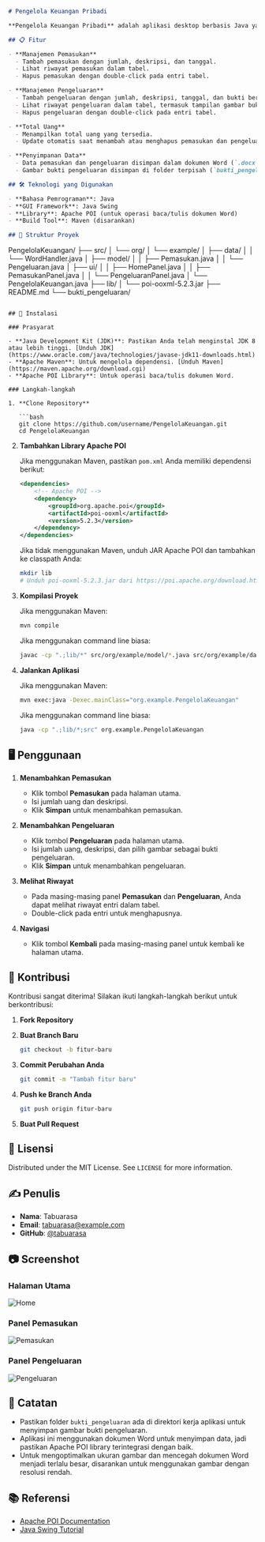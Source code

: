 ```markdown
# Pengelola Keuangan Pribadi

**Pengelola Keuangan Pribadi** adalah aplikasi desktop berbasis Java yang dirancang untuk membantu pengguna mengelola pemasukan dan pengeluaran mereka secara efisien. Aplikasi ini menggunakan antarmuka pengguna grafis (GUI) dengan Java Swing dan menyimpan data ke dalam dokumen Word menggunakan Apache POI. Selain itu, aplikasi ini mendukung penyisipan bukti pengeluaran berupa gambar.

## 📋 Fitur

- **Manajemen Pemasukan**
  - Tambah pemasukan dengan jumlah, deskripsi, dan tanggal.
  - Lihat riwayat pemasukan dalam tabel.
  - Hapus pemasukan dengan double-click pada entri tabel.

- **Manajemen Pengeluaran**
  - Tambah pengeluaran dengan jumlah, deskripsi, tanggal, dan bukti berupa gambar.
  - Lihat riwayat pengeluaran dalam tabel, termasuk tampilan gambar bukti.
  - Hapus pengeluaran dengan double-click pada entri tabel.

- **Total Uang**
  - Menampilkan total uang yang tersedia.
  - Update otomatis saat menambah atau menghapus pemasukan dan pengeluaran.

- **Penyimpanan Data**
  - Data pemasukan dan pengeluaran disimpan dalam dokumen Word (`.docx`).
  - Gambar bukti pengeluaran disimpan di folder terpisah (`bukti_pengeluaran`).

## 🛠️ Teknologi yang Digunakan

- **Bahasa Pemrograman**: Java
- **GUI Framework**: Java Swing
- **Library**: Apache POI (untuk operasi baca/tulis dokumen Word)
- **Build Tool**: Maven (disarankan)

## 📂 Struktur Proyek

```
PengelolaKeuangan/
├── src/
│   └── org/
│       └── example/
│           ├── data/
│           │   └── WordHandler.java
│           ├── model/
│           │   ├── Pemasukan.java
│           │   └── Pengeluaran.java
│           ├── ui/
│           │   ├── HomePanel.java
│           │   ├── PemasukanPanel.java
│           │   └── PengeluaranPanel.java
│           └── PengelolaKeuangan.java
├── lib/
│   └── poi-ooxml-5.2.3.jar
├── README.md
└── bukti_pengeluaran/
```

## 🚀 Instalasi

### Prasyarat

- **Java Development Kit (JDK)**: Pastikan Anda telah menginstal JDK 8 atau lebih tinggi. [Unduh JDK](https://www.oracle.com/java/technologies/javase-jdk11-downloads.html)
- **Apache Maven**: Untuk mengelola dependensi. [Unduh Maven](https://maven.apache.org/download.cgi)
- **Apache POI Library**: Untuk operasi baca/tulis dokumen Word.

### Langkah-langkah

1. **Clone Repository**

   ```bash
   git clone https://github.com/username/PengelolaKeuangan.git
   cd PengelolaKeuangan
   ```

2. **Tambahkan Library Apache POI**

   Jika menggunakan Maven, pastikan `pom.xml` Anda memiliki dependensi berikut:

   ```xml
   <dependencies>
       <!-- Apache POI -->
       <dependency>
           <groupId>org.apache.poi</groupId>
           <artifactId>poi-ooxml</artifactId>
           <version>5.2.3</version>
       </dependency>
   </dependencies>
   ```

   Jika tidak menggunakan Maven, unduh JAR Apache POI dan tambahkan ke classpath Anda:

   ```bash
   mkdir lib
   # Unduh poi-ooxml-5.2.3.jar dari https://poi.apache.org/download.html dan letakkan di folder lib/
   ```

3. **Kompilasi Proyek**

   Jika menggunakan Maven:

   ```bash
   mvn compile
   ```

   Jika menggunakan command line biasa:

   ```bash
   javac -cp ".;lib/*" src/org/example/model/*.java src/org/example/data/*.java src/org/example/ui/*.java src/org/example/PengelolaKeuangan.java
   ```

4. **Jalankan Aplikasi**

   Jika menggunakan Maven:

   ```bash
   mvn exec:java -Dexec.mainClass="org.example.PengelolaKeuangan"
   ```

   Jika menggunakan command line biasa:

   ```bash
   java -cp ".;lib/*;src" org.example.PengelolaKeuangan
   ```

## 🖥️ Penggunaan

1. **Menambahkan Pemasukan**
   - Klik tombol **Pemasukan** pada halaman utama.
   - Isi jumlah uang dan deskripsi.
   - Klik **Simpan** untuk menambahkan pemasukan.

2. **Menambahkan Pengeluaran**
   - Klik tombol **Pengeluaran** pada halaman utama.
   - Isi jumlah uang, deskripsi, dan pilih gambar sebagai bukti pengeluaran.
   - Klik **Simpan** untuk menambahkan pengeluaran.

3. **Melihat Riwayat**
   - Pada masing-masing panel **Pemasukan** dan **Pengeluaran**, Anda dapat melihat riwayat entri dalam tabel.
   - Double-click pada entri untuk menghapusnya.

4. **Navigasi**
   - Klik tombol **Kembali** pada masing-masing panel untuk kembali ke halaman utama.

## 🤝 Kontribusi

Kontribusi sangat diterima! Silakan ikuti langkah-langkah berikut untuk berkontribusi:

1. **Fork Repository**
2. **Buat Branch Baru**

   ```bash
   git checkout -b fitur-baru
   ```

3. **Commit Perubahan Anda**

   ```bash
   git commit -m "Tambah fitur baru"
   ```

4. **Push ke Branch Anda**

   ```bash
   git push origin fitur-baru
   ```

5. **Buat Pull Request**

## 📄 Lisensi

Distributed under the MIT License. See `LICENSE` for more information.

## ✍️ Penulis

- **Nama**: Tabuarasa
- **Email**: tabuarasa@example.com
- **GitHub**: [@tabuarasa](https://github.com/tabuarasa)

## 📷 Screenshot

### Halaman Utama

![Home](screenshots/home.png)

### Panel Pemasukan

![Pemasukan](screenshots/pemasukan.png)

### Panel Pengeluaran

![Pengeluaran](screenshots/pengeluaran.png)

## 📝 Catatan

- Pastikan folder `bukti_pengeluaran` ada di direktori kerja aplikasi untuk menyimpan gambar bukti pengeluaran.
- Aplikasi ini menggunakan dokumen Word untuk menyimpan data, jadi pastikan Apache POI library terintegrasi dengan baik.
- Untuk mengoptimalkan ukuran gambar dan mencegah dokumen Word menjadi terlalu besar, disarankan untuk menggunakan gambar dengan resolusi rendah.

## 📚 Referensi

- [Apache POI Documentation](https://poi.apache.org/)
- [Java Swing Tutorial](https://docs.oracle.com/javase/tutorial/uiswing/)
```

